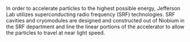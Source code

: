 In order to accelerate particles to the highest possible energy, Jefferson Lab
utilizes superconducting radio frequency (SRF) technologies. SRF cavities and
cryomodules are designed and constructed out of Niobium in the SRF department
and line the linear portions of the accelerator to allow the particles to travel
at near light speed.
